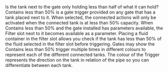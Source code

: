 <lore>
Is the tank next to the gate only holding less than half of what it can hold?
</lore>
<no_lore>
Contains less than 50% is a gate trigger provided on any gate that has a tank placed next to it.
</no_lore>

<chapter name="Requirements"/>
When selected, the connected actions will only be activated when the connected tank is at less than 50% capacity.

<chapter name="Parameters"/>
When Contains less than 50% and the gate installed has parameters available, the Filter slot next to it becomes available as a parameter.
Placing a fluid container in the filter slot allows you check if the tank has less than 50% of the fluid selected in the filter slot before triggering.

<chapter name="Trigger directions"/>
Gates may show the Contains less than 50% trigger multiple times in different colours to represent each of the different connected tanks.
The colour of the Trigger represents the direction on the tank in relation of the pipe so you can differentiate between each tank.